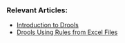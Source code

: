 ### Relevant Articles:
- [Introduction to Drools](http://www.baeldung.com/drools)
- [Drools Using Rules from Excel Files](http://www.baeldung.com/drools-excel)

